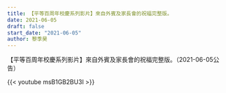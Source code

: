 ```yaml
---
title: 【平等百周年校慶系列影片】來自外賓及家長會的祝福完整版。
date: 2021-06-05
draft: false
start_date: "2021-06-05"
author: 黎季昊
---
```


【平等百周年校慶系列影片】來自外賓及家長會的祝福完整版。（2021-06-05公告）

{{< youtube msB1GB2BU3I >}}